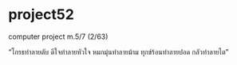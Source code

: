 # project52
computer project m.5/7 (2/63)

 “โกรธทําลายตับ ดีใจทําลายหัวใจ หมกมุ่นทําลายม้าม ทุกข์ร้อนทําลายปอด กลัวทําลายไต”
